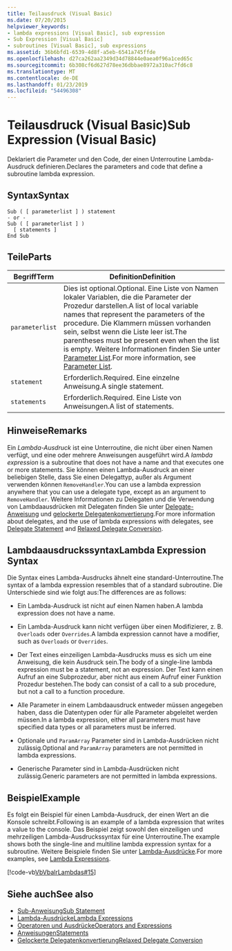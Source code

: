```yaml
---
title: Teilausdruck (Visual Basic)
ms.date: 07/20/2015
helpviewer_keywords:
- lambda expressions [Visual Basic], sub expression
- Sub Expression [Visual Basic]
- subroutines [Visual Basic], sub expressions
ms.assetid: 36b6bfd1-6539-4d8f-a5eb-6541a745ffde
ms.openlocfilehash: d27ca262aa2349d34d78844e0aea0f96a1ced65c
ms.sourcegitcommit: 6b308cf6d627d78ee36dbbae8972a310ac7fd6c8
ms.translationtype: MT
ms.contentlocale: de-DE
ms.lasthandoff: 01/23/2019
ms.locfileid: "54496308"
---
```

# <a name="sub-expression-visual-basic"></a><span data-ttu-id="70fef-102">Teilausdruck (Visual Basic)</span><span class="sxs-lookup"><span data-stu-id="70fef-102">Sub Expression (Visual Basic)</span></span>
<span data-ttu-id="70fef-103">Deklariert die Parameter und den Code, der einen Unterroutine Lambda-Ausdruck definieren.</span><span class="sxs-lookup"><span data-stu-id="70fef-103">Declares the parameters and code that define a subroutine lambda expression.</span></span>  
  
## <a name="syntax"></a><span data-ttu-id="70fef-104">Syntax</span><span class="sxs-lookup"><span data-stu-id="70fef-104">Syntax</span></span>  
  
```  
Sub ( [ parameterlist ] ) statement  
- or -  
Sub ( [ parameterlist ] )  
  [ statements ]  
End Sub  
```  
  
## <a name="parts"></a><span data-ttu-id="70fef-105">Teile</span><span class="sxs-lookup"><span data-stu-id="70fef-105">Parts</span></span>  
  
|<span data-ttu-id="70fef-106">Begriff</span><span class="sxs-lookup"><span data-stu-id="70fef-106">Term</span></span>|<span data-ttu-id="70fef-107">Definition</span><span class="sxs-lookup"><span data-stu-id="70fef-107">Definition</span></span>|  
|---|---|  
|`parameterlist`|<span data-ttu-id="70fef-108">Dies ist optional.</span><span class="sxs-lookup"><span data-stu-id="70fef-108">Optional.</span></span> <span data-ttu-id="70fef-109">Eine Liste von Namen lokaler Variablen, die die Parameter der Prozedur darstellen.</span><span class="sxs-lookup"><span data-stu-id="70fef-109">A list of local variable names that represent the parameters of the procedure.</span></span> <span data-ttu-id="70fef-110">Die Klammern müssen vorhanden sein, selbst wenn die Liste leer ist.</span><span class="sxs-lookup"><span data-stu-id="70fef-110">The parentheses must be present even when the list is empty.</span></span> <span data-ttu-id="70fef-111">Weitere Informationen finden Sie unter [Parameter List](../../../visual-basic/language-reference/statements/parameter-list.md).</span><span class="sxs-lookup"><span data-stu-id="70fef-111">For more information, see [Parameter List](../../../visual-basic/language-reference/statements/parameter-list.md).</span></span>|  
|`statement`|<span data-ttu-id="70fef-112">Erforderlich.</span><span class="sxs-lookup"><span data-stu-id="70fef-112">Required.</span></span> <span data-ttu-id="70fef-113">Eine einzelne Anweisung.</span><span class="sxs-lookup"><span data-stu-id="70fef-113">A single statement.</span></span>|  
|`statements`|<span data-ttu-id="70fef-114">Erforderlich.</span><span class="sxs-lookup"><span data-stu-id="70fef-114">Required.</span></span> <span data-ttu-id="70fef-115">Eine Liste von Anweisungen.</span><span class="sxs-lookup"><span data-stu-id="70fef-115">A list of statements.</span></span>|  
  
## <a name="remarks"></a><span data-ttu-id="70fef-116">Hinweise</span><span class="sxs-lookup"><span data-stu-id="70fef-116">Remarks</span></span>  
 <span data-ttu-id="70fef-117">Ein *Lambda-Ausdruck* ist eine Unterroutine, die nicht über einen Namen verfügt, und eine oder mehrere Anweisungen ausgeführt wird.</span><span class="sxs-lookup"><span data-stu-id="70fef-117">A *lambda expression* is a subroutine that does not have a name and that executes one or more statements.</span></span> <span data-ttu-id="70fef-118">Sie können einen Lambda-Ausdruck an einer beliebigen Stelle, dass Sie einen Delegattyp, außer als Argument verwenden können `RemoveHandler`.</span><span class="sxs-lookup"><span data-stu-id="70fef-118">You can use a lambda expression anywhere that you can use a delegate type, except as an argument to `RemoveHandler`.</span></span> <span data-ttu-id="70fef-119">Weitere Informationen zu Delegaten und die Verwendung von Lambdaausdrücken mit Delegaten finden Sie unter [Delegate-Anweisung](../../../visual-basic/language-reference/statements/delegate-statement.md) und [gelockerte Delegatenkonvertierung](../../../visual-basic/programming-guide/language-features/delegates/relaxed-delegate-conversion.md).</span><span class="sxs-lookup"><span data-stu-id="70fef-119">For more information about delegates, and the use of lambda expressions with delegates, see [Delegate Statement](../../../visual-basic/language-reference/statements/delegate-statement.md) and [Relaxed Delegate Conversion](../../../visual-basic/programming-guide/language-features/delegates/relaxed-delegate-conversion.md).</span></span>  
  
## <a name="lambda-expression-syntax"></a><span data-ttu-id="70fef-120">Lambdaausdruckssyntax</span><span class="sxs-lookup"><span data-stu-id="70fef-120">Lambda Expression Syntax</span></span>  
 <span data-ttu-id="70fef-121">Die Syntax eines Lambda-Ausdrucks ähnelt eine standard-Unterroutine.</span><span class="sxs-lookup"><span data-stu-id="70fef-121">The syntax of a lambda expression resembles that of a standard subroutine.</span></span> <span data-ttu-id="70fef-122">Die Unterschiede sind wie folgt aus:</span><span class="sxs-lookup"><span data-stu-id="70fef-122">The differences are as follows:</span></span>  
  
-   <span data-ttu-id="70fef-123">Ein Lambda-Ausdruck ist nicht auf einen Namen haben.</span><span class="sxs-lookup"><span data-stu-id="70fef-123">A lambda expression does not have a name.</span></span>  
  
-   <span data-ttu-id="70fef-124">Ein Lambda-Ausdruck kann nicht verfügen über einen Modifizierer, z. B. `Overloads` oder `Overrides`.</span><span class="sxs-lookup"><span data-stu-id="70fef-124">A lambda expression cannot have a modifier, such as `Overloads` or `Overrides`.</span></span>  
  
-   <span data-ttu-id="70fef-125">Der Text eines einzeiligen Lambda-Ausdrucks muss es sich um eine Anweisung, die kein Ausdruck sein.</span><span class="sxs-lookup"><span data-stu-id="70fef-125">The body of a single-line lambda expression must be a statement, not an expression.</span></span> <span data-ttu-id="70fef-126">Der Text kann einen Aufruf an eine Subprozedur, aber nicht aus einem Aufruf einer Funktion Prozedur bestehen.</span><span class="sxs-lookup"><span data-stu-id="70fef-126">The body can consist of a call to a sub procedure, but not a call to a function procedure.</span></span>  
  
-   <span data-ttu-id="70fef-127">Alle Parameter in einem Lambdaausdruck entweder müssen angegeben haben, dass die Datentypen oder für alle Parameter abgeleitet werden müssen.</span><span class="sxs-lookup"><span data-stu-id="70fef-127">In a lambda expression, either all parameters must have specified data types or all parameters must be inferred.</span></span>  
  
-   <span data-ttu-id="70fef-128">Optionale und `ParamArray` Parameter sind in Lambda-Ausdrücken nicht zulässig.</span><span class="sxs-lookup"><span data-stu-id="70fef-128">Optional and `ParamArray` parameters are not permitted in lambda expressions.</span></span>  
  
-   <span data-ttu-id="70fef-129">Generische Parameter sind in Lambda-Ausdrücken nicht zulässig.</span><span class="sxs-lookup"><span data-stu-id="70fef-129">Generic parameters are not permitted in lambda expressions.</span></span>  
  
## <a name="example"></a><span data-ttu-id="70fef-130">Beispiel</span><span class="sxs-lookup"><span data-stu-id="70fef-130">Example</span></span>  
 <span data-ttu-id="70fef-131">Es folgt ein Beispiel für einen Lambda-Ausdruck, der einen Wert an die Konsole schreibt.</span><span class="sxs-lookup"><span data-stu-id="70fef-131">Following is an example of a lambda expression that writes a value to the console.</span></span> <span data-ttu-id="70fef-132">Das Beispiel zeigt sowohl den einzeiligen und mehrzeiligen Lambda-Ausdruckssyntax für eine Unterroutine.</span><span class="sxs-lookup"><span data-stu-id="70fef-132">The example shows both the single-line and multiline lambda expression syntax for a subroutine.</span></span> <span data-ttu-id="70fef-133">Weitere Beispiele finden Sie unter [Lambda-Ausdrücke](../../../visual-basic/programming-guide/language-features/procedures/lambda-expressions.md).</span><span class="sxs-lookup"><span data-stu-id="70fef-133">For more examples, see [Lambda Expressions](../../../visual-basic/programming-guide/language-features/procedures/lambda-expressions.md).</span></span>  
  
 [!code-vb[VbVbalrLambdas#15](../../../visual-basic/language-reference/operators/codesnippet/VisualBasic/sub-expression_1.vb)]  
  
## <a name="see-also"></a><span data-ttu-id="70fef-134">Siehe auch</span><span class="sxs-lookup"><span data-stu-id="70fef-134">See also</span></span>
- [<span data-ttu-id="70fef-135">Sub-Anweisung</span><span class="sxs-lookup"><span data-stu-id="70fef-135">Sub Statement</span></span>](../../../visual-basic/language-reference/statements/sub-statement.md)
- [<span data-ttu-id="70fef-136">Lambda-Ausdrücke</span><span class="sxs-lookup"><span data-stu-id="70fef-136">Lambda Expressions</span></span>](../../../visual-basic/programming-guide/language-features/procedures/lambda-expressions.md)
- [<span data-ttu-id="70fef-137">Operatoren und Ausdrücke</span><span class="sxs-lookup"><span data-stu-id="70fef-137">Operators and Expressions</span></span>](../../../visual-basic/programming-guide/language-features/operators-and-expressions/index.md)
- [<span data-ttu-id="70fef-138">Anweisungen</span><span class="sxs-lookup"><span data-stu-id="70fef-138">Statements</span></span>](../../../visual-basic/programming-guide/language-features/statements.md)
- [<span data-ttu-id="70fef-139">Gelockerte Delegatenkonvertierung</span><span class="sxs-lookup"><span data-stu-id="70fef-139">Relaxed Delegate Conversion</span></span>](../../../visual-basic/programming-guide/language-features/delegates/relaxed-delegate-conversion.md)
